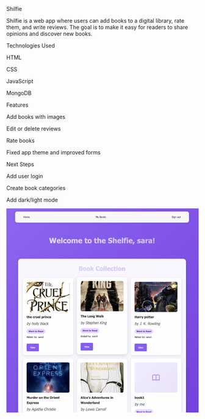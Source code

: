 Shilfie

Shilfie is a web app where users can add books to a digital library, rate them, and write reviews.
The goal is to make it easy for readers to share opinions and discover new books.

Technologies Used

HTML

CSS

JavaScript

MongoDB

Features

Add books with images

Edit or delete reviews

Rate books

Fixed app theme and improved forms

Next Steps

Add user login

Create book categories

Add dark/light mode

![App Screenshot](./assets/screenshot.png)
